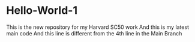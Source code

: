 # Hello-World-1
This is the new repository for my Harvard SC50 work
And this is my latest main code
And this line is different from the 4th line in the Main Branch
